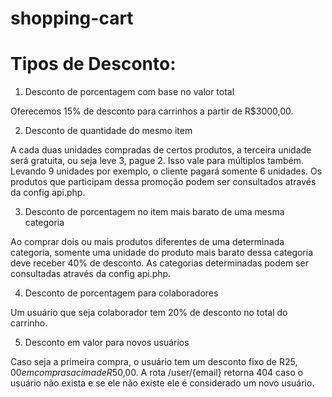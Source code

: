 # shopping-cart

# Tipos de Desconto:

1. Desconto de porcentagem com base no valor total

Oferecemos 15% de desconto para carrinhos a partir de R$3000,00.

2. Desconto de quantidade do mesmo item

A cada duas unidades compradas de certos produtos, a terceira unidade será gratuita, ou seja leve 3, pague 2. Isso vale para múltiplos também. Levando 9 unidades por exemplo, o cliente pagará somente 6 unidades. Os produtos que participam dessa promoção podem ser consultados através da config api.php.

3. Desconto de porcentagem no item mais barato de uma mesma categoria

Ao comprar dois ou mais produtos diferentes de uma determinada categoria, somente uma unidade do produto mais barato dessa categoria deve receber 40% de desconto. As categorias determinadas podem ser consultadas através da config api.php.

4. Desconto de porcentagem para colaboradores

Um usuário que seja colaborador tem 20% de desconto no total do carrinho.

5. Desconto em valor para novos usuários

Caso seja a primeira compra, o usuário tem um desconto fixo de R$25,00 em compras acima de R$50,00. A rota /user/{email} retorna 404 caso o usuário não exista e se ele não existe ele é considerado um novo usuário.
